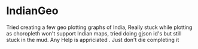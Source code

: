 # IndianGeo
Tried creating a few geo plotting graphs of India,
Really stuck while plotting as choropleth won't support Indian maps,
tried doing gjson id's but still stuck in the mud.
Any Help is appriciated .
Just don't die completing it
